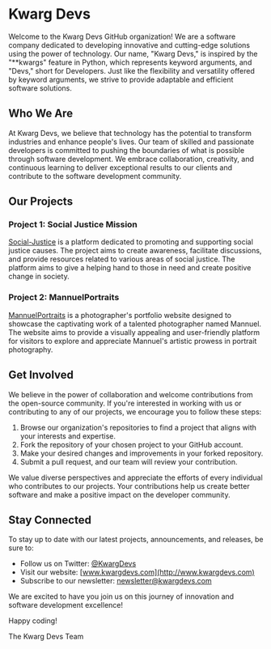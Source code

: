 # Kwarg Devs

Welcome to the Kwarg Devs GitHub organization! We are a software company dedicated to developing innovative and cutting-edge solutions using the power of technology. Our name, "Kwarg Devs," is inspired by the "**kwargs" feature in Python, which represents keyword arguments, and "Devs," short for Developers. Just like the flexibility and versatility offered by keyword arguments, we strive to provide adaptable and efficient software solutions.

## Who We Are

At Kwarg Devs, we believe that technology has the potential to transform industries and enhance people's lives. Our team of skilled and passionate developers is committed to pushing the boundaries of what is possible through software development. We embrace collaboration, creativity, and continuous learning to deliver exceptional results to our clients and contribute to the software development community.

## Our Projects

### Project 1: Social Justice Mission

[Social-Justice](https://sj-mission.org/) is a platform dedicated to promoting and supporting social justice causes. The project aims to create awareness, facilitate discussions, and provide resources related to various areas of social justice. The platform aims to give a helping hand to those in need and create positive change in society.

### Project 2: MannuelPortraits

[MannuelPortraits](https://www.mannuelportraits.co.ke/) is a photographer's portfolio website designed to showcase the captivating work of a talented photographer named Mannuel. The website aims to provide a visually appealing and user-friendly platform for visitors to explore and appreciate Mannuel's artistic prowess in portrait photography.

## Get Involved

We believe in the power of collaboration and welcome contributions from the open-source community. If you're interested in working with us or contributing to any of our projects, we encourage you to follow these steps:

1. Browse our organization's repositories to find a project that aligns with your interests and expertise.
2. Fork the repository of your chosen project to your GitHub account.
3. Make your desired changes and improvements in your forked repository.
4. Submit a pull request, and our team will review your contribution.

We value diverse perspectives and appreciate the efforts of every individual who contributes to our projects. Your contributions help us create better software and make a positive impact on the developer community.

## Stay Connected

To stay up to date with our latest projects, announcements, and releases, be sure to:

- Follow us on Twitter: [@KwargDevs](https://twitter.com/KwargDevs)
- Visit our website: [www.kwargdevs.com](http://www.kwargdevs.com)
- Subscribe to our newsletter: [newsletter@kwargdevs.com](mailto:kwargdevs@gmail.com)

We are excited to have you join us on this journey of innovation and software development excellence!

Happy coding!

The Kwarg Devs Team
